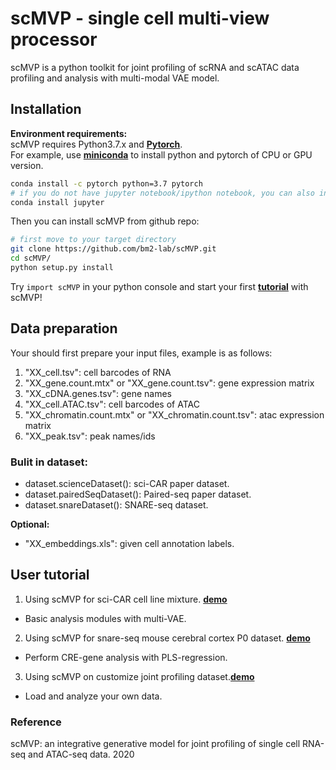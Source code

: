 # scMVP - single cell multi-view processor

scMVP is a python toolkit for joint profiling of scRNA and scATAC data profiling and analysis
with multi-modal VAE model.

## Installation
**Environment requirements:**<br>
scMVP requires Python3.7.x and [**Pytorch**](http://pytorch.org).<br>
For example, use [**miniconda**](https://conda.io/miniconda.html) to install python and pytorch of CPU or GPU version.
```Bash
conda install -c pytorch python=3.7 pytorch
# if you do not have jupyter notebook/ipython notebook, you can also install by conda
conda install jupyter
```

Then you can install scMVP from github repo:<br>
```Bash
# first move to your target directory
git clone https://github.com/bm2-lab/scMVP.git
cd scMVP/
python setup.py install
```

Try ```import scMVP``` in your python console and start your first [**tutorial**](demos/scMVP_tutorial.ipynb) with scMVP!

## Data preparation
Your should first prepare your input files, example is as follows:

1. "XX_cell.tsv": cell barcodes of RNA <br>
2. "XX_gene.count.mtx" or  "XX_gene.count.tsv": gene expression matrix <br>
3. "XX_cDNA.genes.tsv": gene names <br>
4. "XX_cell.ATAC.tsv": cell barcodes of ATAC <br>
5. "XX_chromatin.count.mtx" or  "XX_chromatin.count.tsv": atac expression matrix  <br>
6. "XX_peak.tsv": peak names/ids <br>

### Bulit in dataset:
- dataset.scienceDataset(): sci-CAR paper dataset.<br>
- dataset.pairedSeqDataset(): Paired-seq paper dataset.<br>
- dataset.snareDataset(): SNARE-seq dataset.<br>


**Optional:**<br>
-  "XX_embeddings.xls": given cell annotation labels. <br>

## User tutorial

1. Using scMVP for sci-CAR cell line mixture. [**demo**](demos/scMVP_tutorial.ipynb)
- Basic analysis modules with multi-VAE.

2. Using scMVP for snare-seq mouse cerebral cortex P0 dataset. [**demo**](demos/scMVP_regress_tutorial.ipynb)
- Perform CRE-gene analysis with PLS-regression.

3. Using scMVP on customize joint profiling dataset.[**demo**](demos/scMVP_dataloader.ipynb)
- Load and analyze your own data.


### Reference
scMVP: an integrative generative model for joint profiling of single cell RNA-seq and ATAC-seq data. 2020

